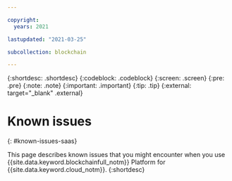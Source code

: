 ```yaml
---

copyright:
  years: 2021

lastupdated: "2021-03-25"

subcollection: blockchain

---
```


{:shortdesc: .shortdesc}
{:codeblock: .codeblock}
{:screen: .screen}
{:pre: .pre}
{:note: .note}
{:important: .important}
{:tip: .tip}
{:external: target="_blank" .external}

# Known issues
{: #known-issues-saas}

This page describes known issues that you might encounter when you use {{site.data.keyword.blockchainfull_notm}} Platform for {{site.data.keyword.cloud_notm}}.
{:shortdesc}





